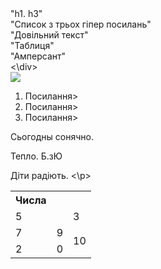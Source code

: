 <doctype html>
  <html>
    <head>
      <title> Вивчення HTML. Лабораторна робота 1 </title>
      <meta charset="UTF-8">
    </head>
    <body>
     <div id="b1">
        <div id="b2"> "h1. h3" </div>
        <div id="b3"> "Список з трьох гіпер посилань" </div>
        <div id="b4"> "Довільний текст" </div> 
        <div id="b5"> "Таблиця" </div>
        <div id="b6"> "Амперсант" </div>
     <\div>
       <div id="b2">
         <img src="log.png"alt"="логотип">
     </div>
         <div id="b3">
         <ol>
         <li> <ahref="https://pdpu.edu.ua/" > Посилання> </li>
         <li> <ahref="https://ru.wikipedia.org/wiki/%D0%9A%D0%BD%D0%BE%D0%BF%D0%BA%D0%B8_YouTube" >Посилання> </li>
         <li> <ahref="http://pnpu.brs.od.ua/" >Посилання> </li>
     </div>
        <div id="b4">
                    <p> Сьогодны сонячно. </p>
                    <p> Тепло. Б.зЮ
                    <p> Діти радіють. <\p>
     </div>
        <div id="b5">
        <table boarder="1">
                          <th> Числа </th>
                       <tr>
                          <td colspan="2"> 5 </td>
                          <td> 3 </td>
                       <tr>                  
                          <td> 7 </td>
                          <td> 9 </td>
                          <td rowspan="3"> 10 </td>
                       <tr>
                          <td> 2 </td>
                          <td> 0 </td>
     </div>
         <div id="b6'>
                     &copy< Яловчук Валентина. 2020 >
     </div>
        </body>               
      </html>
